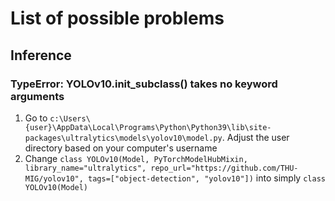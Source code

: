 # List of possible problems
## Inference
### TypeError: YOLOv10.__init_subclass__() takes no keyword arguments
1) Go to `c:\Users\{user}\AppData\Local\Programs\Python\Python39\lib\site-packages\ultralytics\models\yolov10\model.py`. Adjust the user directory based on your computer's username
2) Change `class YOLOv10(Model, PyTorchModelHubMixin, library_name="ultralytics", repo_url="https://github.com/THU-MIG/yolov10", tags=["object-detection", "yolov10"])` into simply `class YOLOv10(Model)`
